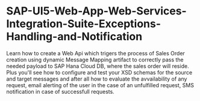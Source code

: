 # SAP-UI5-Web-App-Web-Services-Integration-Suite-Exceptions-Handling-and-Notification

Learn how to create a Web Api which trigers the process of Sales Order creation using dynamic Message Mapping artifact to correctly pass the needed payload to SAP Hana Cloud DB, where the sales order will reside. Plus you'll see how to configure and test your XSD schemas for the source and target messages and after all how to evaluate the avvailability of any request, email alerting of the user in the case of an unfulfilled request, SMS notification in case of successfull requests.
